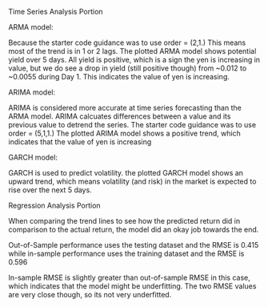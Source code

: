 
Time Series Analysis Portion

ARMA model:

Because the starter code guidance was to use order = (2,1.)  This means most of the trend is in 1 or 2 lags.  The plotted ARMA model shows potential yield over 5 days.  All yield is positive, which is a sign the yen is increasing in value, but we do see a drop in yield (still positive though) from ~0.012 to ~0.0055 during Day 1.  This indicates the value of yen is increasing.

ARIMA model:

ARIMA is considered more accurate at time series forecasting than the ARMA model.  ARIMA calcuates differences between a value and its previous value to detrend the series.  The starter code guidance was to use order = (5,1,1.)  The plotted ARIMA model shows a positive trend, which indicates that the value of yen is increasing

GARCH model:

GARCH is used to predict volatility.  the plotted GARCH model shows an upward trend, which means volatility (and risk) in the market is expected to rise over the next 5 days.

Regression Analysis Portion

When comparing the trend lines to see how the predicted return did in comparison to the actual return, the model did an okay job towards the end.

Out-of-Sample performance uses the testing dataset and the RMSE is 0.415 while in-sample performance uses the training dataset and the RMSE is 0.596

In-sample RMSE is slightly greater than out-of-sample RMSE in this case, which indicates that the model might be underfitting.  The two RMSE values are very close though, so its not very underfitted.
